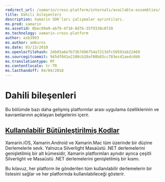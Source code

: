 ```yaml
---
redirect_url: /xamarin/cross-platform/internals/available-assemblies/
title: Dahili bileşenleri
description: Xamarin SDK'ları çalışmalar ayrıntıları.
ms.prod: xamarin
ms.assetid: 0bec99a9-ab79-4f10-8d7b-35f9338c0728
ms.technology: xamarin-cross-platform
author: asb3993
ms.author: amburns
ms.date: 03/13/2018
ms.openlocfilehash: 2db03a6e7b73b7496754a7213dfc59593ab22469
ms.sourcegitcommit: 945df041e2180cb20af08b83cc703ecd1aedc6b0
ms.translationtype: MT
ms.contentlocale: tr-TR
ms.lasthandoff: 04/04/2018
---
```

# <a name="internals"></a>Dahili bileşenleri

Bu bölümde bazı daha gelişmiş platformlar arası uygulama özelliklerinin ve kavramlarının açıklayan belgelerini içerir.


## <a name="available-assembliescross-platforminternalsavailable-assembliesmd"></a>[Kullanılabilir Bütünleştirilmiş Kodlar](~/cross-platform/internals/available-assemblies.md)

Xamarin.iOS, Xamarin.Android ve Xamarin.Mac tüm üzerinde bir düzine Derlemelerle sevk. Yalnızca Silverlight Masaüstü .NET derlemelerini genişletilmiş bir alt kümesidir, Xamarin platformları aynıdır ayrıca çeşitli Silverlight ve Masaüstü .NET derlemelerini genişletilmiş bir kısmı.

Bu kılavuz, her platform ile gönderilen tüm kullanılabilir derlemelerin bir listesini sağlar ve her platformda kullanılabileceği gösterir.



